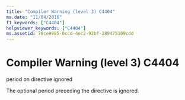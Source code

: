 ```yaml
---
title: "Compiler Warning (level 3) C4404"
ms.date: "11/04/2016"
f1_keywords: ["C4404"]
helpviewer_keywords: ["C4404"]
ms.assetid: 78ce9985-0ccd-4ec2-92bf-289475109cdd
---
```

# Compiler Warning (level 3) C4404

period on directive ignored

The optional period preceding the directive is ignored.
